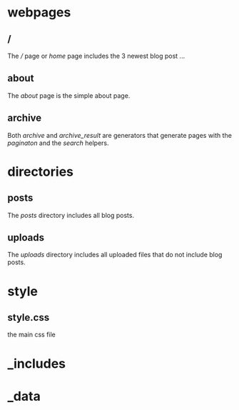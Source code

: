 # webpages

## /

The _/_ page or _home_ page includes the 3 newest blog post ...

## about

The _about_ page is the simple about page.

## archive

Both _archive_ and _archive_result_ are generators that generate pages with the
_paginaton_ and the _search_ helpers.

# directories

## posts

The _posts_ directory includes all blog posts.

## uploads

The _uploads_ directory includes all uploaded files that do not include blog posts.

# style

## style.css

the main css file

# \_includes

# \_data
